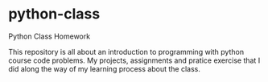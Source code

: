 # python-class
Python Class Homework


This repository is all about an introduction to programming with python course code problems. My projects, assignments and pratice exercise that I did along the way of my learning process about the class.
